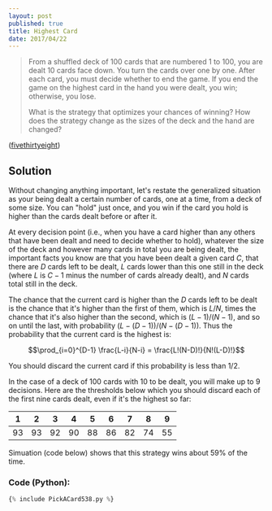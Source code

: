 ```yaml
---
layout: post
published: true
title: Highest Card
date: 2017/04/22
---
```


>From a shuffled deck of 100 cards that are numbered 1 to 100, you are dealt 10 cards face down. You turn the cards over one by one. After each card, you must decide whether to end the game. If you end the game on the highest card in the hand you were dealt, you win; otherwise, you lose.
>
>What is the strategy that optimizes your chances of winning? How does the strategy change as the sizes of the deck and the hand are changed?

<!--more-->

([fivethirtyeight](https://fivethirtyeight.com/features/pick-a-card-any-card/))

## Solution

Without changing anything important, let's restate the generalized situation as your being dealt a certain number of cards, one at a time, from a deck of some size. You can "hold" just once, and you win if the card you hold is higher than the cards dealt before or after it.

At every decision point (i.e., when you have a card higher than any others that have been dealt and need to decide whether to hold), whatever the size of the deck and however many cards in total you are being dealt, the important facts you know are that you have been dealt a given card $C$, that there are $D$ cards left to be dealt, $L$ cards lower than this one still in the deck (where $L$ is $C-1$ minus the number of cards already dealt), and $N$ cards total still in the deck. 

The chance that the current card is higher than the $D$ cards left to be dealt is the chance that it's higher than the first of them, which is $L/N$, times the chance that it's also higher than the second, which is $(L-1)/(N-1)$, and so on until the last, with probability $(L-(D-1))/(N-(D-1))$. Thus the probability that the current card is the highest is:

$$\prod_{i=0}^{D-1} \frac{L-i}{N-i} =
\frac{L!(N-D)!}{N!(L-D)!}$$

You should discard the current card if this probability is less than $1/2$.

In the case of a deck of $100$ cards with $10$ to be dealt, you will make up to $9$ decisions. Here are the thresholds below which you should discard each of the first nine cards dealt, even if it's the highest so far:

 | 1  | 2  | 3  | 4  | 5  | 6  | 7  | 8  | 9   |
 |----|----|----|----|----|----|----|----|-----|
 | 93 | 93 | 92 | 90 | 88 | 86 | 82 | 74 | 55  |
 
 Simuation (code below) shows that this strategy wins about $59\%$ of the time.
 
### Code (Python):

```python
{% include PickACard538.py %}
```

<br>
 
